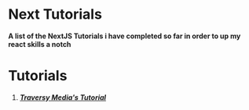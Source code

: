 # **Next Tutorials**

**A list of the NextJS Tutorials i have completed so far in order to up my react skills a notch**

# **Tutorials**

1. [**_Traversy Media's Tutorial_**](https://github.com/axense234/Next-Tutorials/tree/master/Traversy%20Media%20Tutorial)

